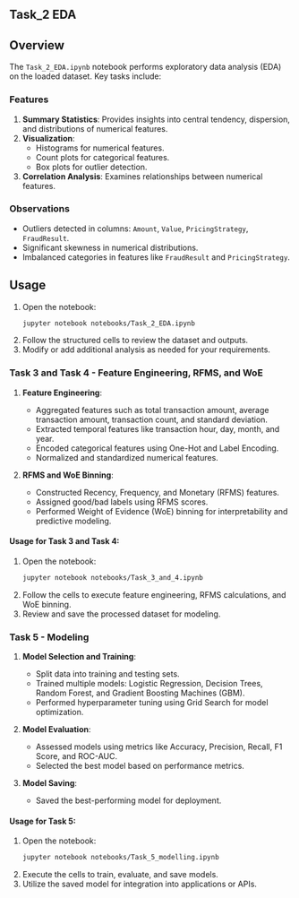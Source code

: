 ## Task_2 EDA
## Overview
The `Task_2_EDA.ipynb` notebook performs exploratory data analysis (EDA) on the loaded dataset. Key tasks include:

### Features
1. **Summary Statistics**:
   Provides insights into central tendency, dispersion, and distributions of numerical features.
2. **Visualization**:
   - Histograms for numerical features.
   - Count plots for categorical features.
   - Box plots for outlier detection.
3. **Correlation Analysis**:
   Examines relationships between numerical features.

### Observations
- Outliers detected in columns: `Amount`, `Value`, `PricingStrategy`, `FraudResult`.
- Significant skewness in numerical distributions.
- Imbalanced categories in features like `FraudResult` and `PricingStrategy`.

## Usage
1. Open the notebook:
   ```bash
   jupyter notebook notebooks/Task_2_EDA.ipynb
   ```
2. Follow the structured cells to review the dataset and outputs.
3. Modify or add additional analysis as needed for your requirements.

### Task 3 and Task 4 - Feature Engineering, RFMS, and WoE
1. **Feature Engineering**:
   - Aggregated features such as total transaction amount, average transaction amount, transaction count, and standard deviation.
   - Extracted temporal features like transaction hour, day, month, and year.
   - Encoded categorical features using One-Hot and Label Encoding.
   - Normalized and standardized numerical features.

2. **RFMS and WoE Binning**:
   - Constructed Recency, Frequency, and Monetary (RFMS) features.
   - Assigned good/bad labels using RFMS scores.
   - Performed Weight of Evidence (WoE) binning for interpretability and predictive modeling.

#### Usage for Task 3 and Task 4:
1. Open the notebook:
   ```bash
   jupyter notebook notebooks/Task_3_and_4.ipynb
   ```
2. Follow the cells to execute feature engineering, RFMS calculations, and WoE binning.
3. Review and save the processed dataset for modeling.

### Task 5 - Modeling
1. **Model Selection and Training**:
   - Split data into training and testing sets.
   - Trained multiple models: Logistic Regression, Decision Trees, Random Forest, and Gradient Boosting Machines (GBM).
   - Performed hyperparameter tuning using Grid Search for model optimization.

2. **Model Evaluation**:
   - Assessed models using metrics like Accuracy, Precision, Recall, F1 Score, and ROC-AUC.
   - Selected the best model based on performance metrics.

3. **Model Saving**:
   - Saved the best-performing model for deployment.

#### Usage for Task 5:
1. Open the notebook:
   ```bash
   jupyter notebook notebooks/Task_5_modelling.ipynb
   ```
2. Execute the cells to train, evaluate, and save models.
3. Utilize the saved model for integration into applications or APIs.
